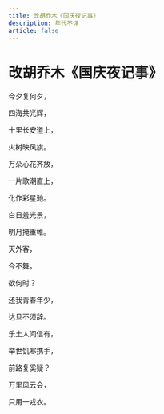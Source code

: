 ```yaml
---
title: 改胡乔木《国庆夜记事》
description: 年代不详
article: false
---
```


# 改胡乔木《国庆夜记事》

今夕复何夕，

四海共光辉，

十里长安道上，

火树映风旗。

万朵心花齐放，

一片歌潮直上，

化作彩星驰。

白日羞光景，

明月掩重帷。

天外客，

今不舞，

欲何时？

还我青春年少，

达旦不须辞。

乐土人间信有，

举世饥寒携手，

前路复奚疑？

万里风云会，

只用一戎衣。
